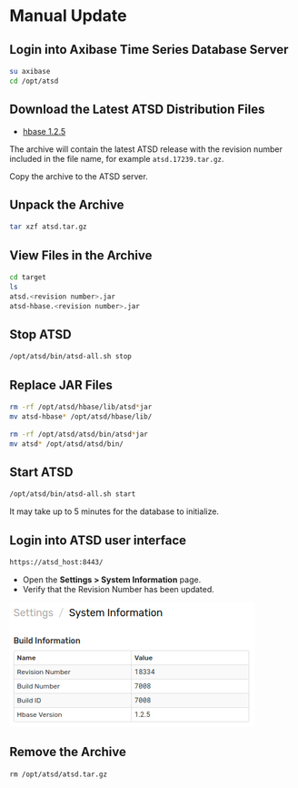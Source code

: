 # Manual Update

## Login into Axibase Time Series Database Server

```sh
su axibase
cd /opt/atsd
```

## Download the Latest ATSD Distribution Files

* [hbase 1.2.5](https://www.axibase.com/public/atsd_update_latest.htm)

The archive will contain the latest ATSD release with the revision number included in the file name, for example `atsd.17239.tar.gz`.

Copy the archive to the ATSD server.

## Unpack the Archive

```sh
tar xzf atsd.tar.gz
```

## View Files in the Archive

```sh
cd target
ls
atsd.<revision number>.jar
atsd-hbase.<revision number>.jar
```

## Stop ATSD

```sh
/opt/atsd/bin/atsd-all.sh stop
```

## Replace JAR Files

```sh
rm -rf /opt/atsd/hbase/lib/atsd*jar
mv atsd-hbase* /opt/atsd/hbase/lib/
```

```sh
rm -rf /opt/atsd/atsd/bin/atsd*jar
mv atsd* /opt/atsd/atsd/bin/
```

## Start ATSD

```sh
/opt/atsd/bin/atsd-all.sh start
```

It may take up to 5 minutes for the database to initialize.

## Login into ATSD user interface

```sh
https://atsd_host:8443/
```

* Open the **Settings > System Information** page.
* Verify that the Revision Number has been updated.

![](images/revision.png)

## Remove the Archive

```markdown
rm /opt/atsd/atsd.tar.gz
```